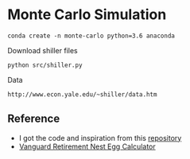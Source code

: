 # Monte Carlo Simulation


```
conda create -n monte-carlo python=3.6 anaconda
```

Download shiller files

```
python src/shiller.py
```


Data
```
http://www.econ.yale.edu/~shiller/data.htm
```

## Reference
- I got the code and inspiration from this [repository](https://github.com/jhykes/retirement-mc)
- [Vanguard Retirement Nest Egg Calculator](https://retirementplans.vanguard.com/VGApp/pe/pubeducation/calculators/RetirementNestEggCalc.jsf)
